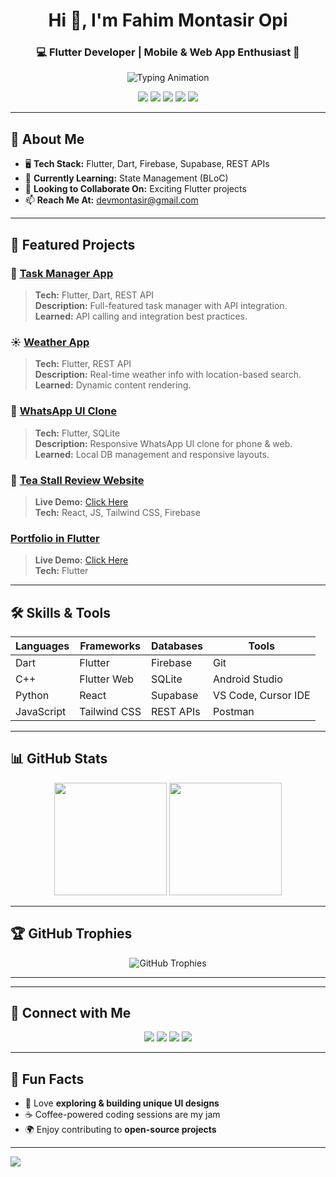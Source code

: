 <!-- Profile Header -->
<h1 align="center">Hi 👋, I'm Fahim Montasir Opi</h1>
<h3 align="center">💻 Flutter Developer | Mobile & Web App Enthusiast 🚀</h3>

<!-- Typing Animation -->
<p align="center">
  <img src="https://readme-typing-svg.herokuapp.com?font=Fira+Code&pause=1000&color=0AF745&center=true&vCenter=true&width=500&lines=Flutter+App+Developer;React+and+Web+Enthusiast;Lifelong+Learner+%26+Problem+Solver;Love+building+beautiful+UI/UX" alt="Typing Animation" />
</p>

<!-- Badges -->
<p align="center">
  <a href="https://flutter.dev/"><img src="https://img.shields.io/badge/Flutter-02569B?style=for-the-badge&logo=flutter&logoColor=white"/></a>
  <a href="https://dart.dev/"><img src="https://img.shields.io/badge/Dart-0175C2?style=for-the-badge&logo=dart&logoColor=white"/></a>
  <a href="https://reactjs.org/"><img src="https://img.shields.io/badge/React.Js-23272F?logo=react&logoColor=149ECA&style=for-the-badge"/></a>
  <a href="https://tailwindcss.com/"><img src="https://img.shields.io/badge/Tailwind_CSS-07B0CE?style=for-the-badge&logo=tailwind-css&logoColor=white"/></a>
  <a href="https://isocpp.org/"><img src="https://img.shields.io/badge/C++-00599C?style=for-the-badge&logo=c%2B%2B&logoColor=white"/></a>
</p>

---

## 🚀 About Me
- 🖥 **Tech Stack:** Flutter, Dart, Firebase, Supabase, REST APIs  
- 🌱 **Currently Learning:** State Management (BLoC)  
- 🤝 **Looking to Collaborate On:** Exciting Flutter projects  
- 📫 **Reach Me At:** [devmontasir@gmail.com](mailto:devmontasir@gmail.com)  

---

## 📌 Featured Projects

### 🌟 [Task Manager App](https://github.com/MontasirOpi/task-manager-app-flutter)
> **Tech:** Flutter, Dart, REST API  
> **Description:** Full-featured task manager with API integration.  
> **Learned:** API calling and integration best practices.

### ☀️ [Weather App](https://github.com/MontasirOpi/weather-app-using-flutter)
> **Tech:** Flutter, REST API  
> **Description:** Real-time weather info with location-based search.  
> **Learned:** Dynamic content rendering.

### 💬 [WhatsApp UI Clone](https://github.com/MontasirOpi/Whatsapp_UI_phone_web_flutter)
> **Tech:** Flutter, SQLite  
> **Description:** Responsive WhatsApp UI clone for phone & web.  
> **Learned:** Local DB management and responsive layouts.

### 🍵 [Tea Stall Review Website](https://github.com/MontasirOpi/TEA-STALL-REVIEW)  
> **Live Demo:** [Click Here](https://teastallbd.netlify.app/)  
> **Tech:** React, JS, Tailwind CSS, Firebase

 ###  [Portfolio in Flutter](https://github.com/MontasirOpi/portfolio_flutter)  
> **Live Demo:** [Click Here](https://opiwebapp.vercel.app/)  
> **Tech:** Flutter

---

## 🛠 Skills & Tools

| Languages    | Frameworks       | Databases    | Tools              |
|--------------|------------------|--------------|--------------------|
| Dart         | Flutter          | Firebase     | Git                |
| C++          | Flutter Web      | SQLite       | Android Studio     |
| Python       | React            | Supabase     | VS Code, Cursor IDE|
| JavaScript   | Tailwind CSS     | REST APIs    | Postman            |

---

## 📊 GitHub Stats
<p align="center">
  <img src="https://github-readme-stats.vercel.app/api?username=MontasirOpi&show_icons=true&theme=dracula" height="180"/>
  <img src="https://github-readme-stats.vercel.app/api/top-langs/?username=MontasirOpi&layout=compact&theme=dracula" height="180"/>
</p>

---



## 🏆 GitHub Trophies
<p align="center">
  <img src="https://github-profile-trophy.vercel.app/?username=MontasirOpi&theme=dracula&column=7" alt="GitHub Trophies" />
</p>

---

---

## 🤝 Connect with Me
<p align="center">
  <a href="https://www.linkedin.com/in/fahim-montasir-opi/"><img src="https://img.shields.io/badge/LinkedIn-0077B5?style=for-the-badge&logo=linkedin&logoColor=white"/></a>
  <a href="https://montasiropi.netlify.app/"><img src="https://img.shields.io/badge/Website-4285F4?style=for-the-badge&logo=google-chrome&logoColor=white"/></a>
  <a href="https://opiwebapp.vercel.app/"><img src="https://img.shields.io/badge/Website-4285F4?style=for-the-badge&logo=google-chrome&logoColor=white"/></a>
  <a href="https://www.facebook.com/montasiropi/"><img src="https://img.shields.io/badge/Facebook-1877F2?style=for-the-badge&logo=facebook&logoColor=white"/></a>
</p>

---

## 🎉 Fun Facts
- 🎨 Love **exploring & building unique UI designs**  
- ☕ Coffee-powered coding sessions are my jam  
- 🌍 Enjoy contributing to **open-source projects**  

---

![](https://komarev.com/ghpvc/?username=MontasirOpi&style=flat-square)
